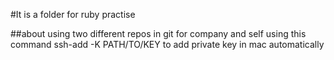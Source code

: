 #It is a folder for ruby practise


##about using two different repos in git for company and self
using this command
ssh-add -K PATH/TO/KEY
to add private key in mac automatically
